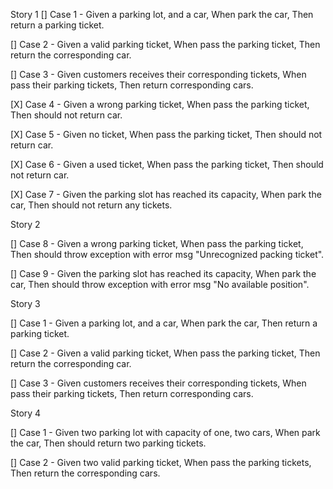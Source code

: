 Story 1
[] Case 1 - 
    Given a parking lot, and a car, 
    When park the car, 
    Then return a parking ticket.

[] Case 2 - 
    Given a valid parking ticket, 
    When pass the parking ticket, 
    Then return the corresponding car.

[] Case 3 - 
    Given customers receives their corresponding tickets, 
    When pass their parking tickets, 
    Then return corresponding cars.

[X] Case 4 - 
    Given a wrong parking ticket, 
    When pass the parking ticket, 
    Then should not return car.

[X] Case 5 - 
    Given no ticket, 
    When pass the parking ticket, 
    Then should not return car.

[X] Case 6 - 
    Given a used ticket, 
    When pass the parking ticket, 
    Then should not return car.

[X] Case 7 - 
    Given the parking slot has reached its capacity, 
    When park the car, 
    Then should not return any tickets.

Story 2

[] Case 8 -
    Given a wrong parking ticket,
    When pass the parking ticket,
    Then should throw exception with error msg "Unrecognized packing ticket".

[] Case 9 -
    Given the parking slot has reached its capacity,
    When park the car,
    Then should throw exception with error msg "No available position".

Story 3

[] Case 1 -
    Given a parking lot, and a car,
    When park the car,
    Then return a parking ticket.

[] Case 2 -
    Given a valid parking ticket,
    When pass the parking ticket,
    Then return the corresponding car.

[] Case 3 -
    Given customers receives their corresponding tickets,
    When pass their parking tickets,
    Then return corresponding cars.

Story 4

[] Case 1 -
    Given two parking lot with capacity of one, two cars,
    When park the car,
    Then should return two parking tickets.

[] Case 2 -
    Given two valid parking ticket,
    When pass the parking tickets,
    Then return the corresponding cars.
